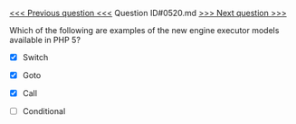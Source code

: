 [<<< Previous question <<<](0519.md)  Question ID#0520.md  [>>> Next question >>>](0521.md) 

Which of the following are examples of the new engine executor models available in PHP 5?


- [x]  Switch

- [x]  Goto

- [x]  Call

- [ ]  Conditional

